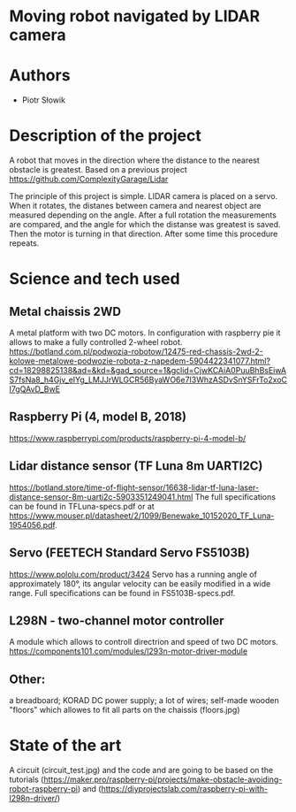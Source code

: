 # Moving robot navigated by LIDAR camera
# Authors 
- Piotr Słowik
# Description of the project 
A robot that moves in the direction where the distance to the nearest obstacle is greatest. Based on a previous project https://github.com/ComplexityGarage/Lidar

The principle of this project is simple. LIDAR camera is placed on a servo. When it rotates, the distanes between camera and nearest object are measured depending on the angle. After a full rotation the measurements are compared, and the angle for which the distanse was greatest is saved. Then the motor is turning in that direction. After some time this procedure repeats.



# Science and tech used 
## Metal chaissis 2WD
A metal platform with two DC motors. In configuration with raspberry pie it allows to make a fully controlled 2-wheel robot.
https://botland.com.pl/podwozia-robotow/12475-red-chassis-2wd-2-kolowe-metalowe-podwozie-robota-z-napedem-5904422341077.html?cd=18298825138&ad=&kd=&gad_source=1&gclid=CjwKCAiA0PuuBhBsEiwAS7fsNa8_h4Gjv_eIYg_LMJJrWLGCR56ByaWO6e7I3WhzASDvSnYSFrTo2xoCI7gQAvD_BwE
## Raspberry Pi (4, model B, 2018)
https://www.raspberrypi.com/products/raspberry-pi-4-model-b/
## Lidar distance sensor (TF Luna 8m UARTI2C)
https://botland.store/time-of-flight-sensor/16638-lidar-tf-luna-laser-distance-sensor-8m-uarti2c-5903351249041.html 
The full specifications can be found in TFLuna-specs.pdf or at https://www.mouser.pl/datasheet/2/1099/Benewake_10152020_TF_Luna-1954056.pdf.
## Servo (FEETECH Standard Servo FS5103B)
https://www.pololu.com/product/3424 
Servo has a running angle of approximately 180°, its angular velocity can be easily modified in a wide range. Full specifications can be found in FS5103B-specs.pdf.
## L298N - two-channel motor controller
A module which allows to controll directrion and speed of two DC motors.
https://components101.com/modules/l293n-motor-driver-module
## Other:
a breadboard; KORAD DC power supply; a lot of wires; self-made wooden "floors" which allowes to fit all parts on the chaissis (floors.jpg)
# State of the art 
A circuit (circuit_test.jpg) and the code and are going to be based on the tutorials (https://maker.pro/raspberry-pi/projects/make-obstacle-avoiding-robot-raspberry-pi) and (https://diyprojectslab.com/raspberry-pi-with-l298n-driver/)


